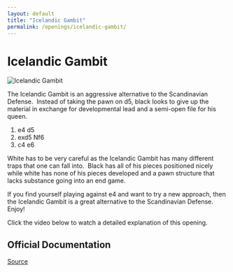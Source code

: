 ```yaml
---
layout: default
title: "Icelandic Gambit"
permalink: /openings/icelandic-gambit/
---
```

# Icelandic Gambit


![Icelandic Gambit](/icelandic-gambit.jpg)


The Icelandic Gambit is an aggressive alternative to the Scandinavian Defense.  Instead of taking the pawn on d5, black looks to give up the material in exchange for developmental lead and a semi-open file for his queen.

1. e4 d5
2. exd5 Nf6
3. c4 e6

White has to be very careful as the Icelandic Gambit has many different traps that one can fall into.  Black has all of his pieces positioned nicely while white has none of his pieces developed and a pawn structure that lacks substance going into an end game.

If you find yourself playing against e4 and want to try a new approach, then the Icelandic Gambit is a great alternative to the Scandinavian Defense.  Enjoy!

Click the video below to watch a detailed explanation of this opening.




 


## Official Documentation
[Source](https://www.thechesswebsite.com/icelandic-gambit/)

